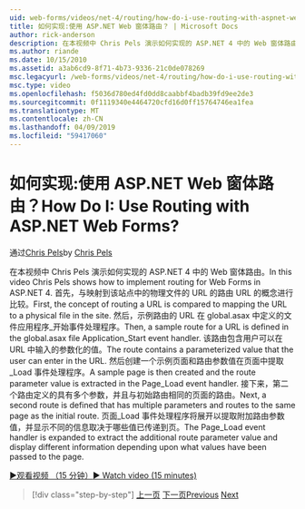 ```yaml
---
uid: web-forms/videos/net-4/routing/how-do-i-use-routing-with-aspnet-web-forms
title: 如何实现:使用 ASP.NET Web 窗体路由？ | Microsoft Docs
author: rick-anderson
description: 在本视频中 Chris Pels 演示如何实现的 ASP.NET 4 中的 Web 窗体路由。 首先，路由 URL 的概念进行比较的 URL 映射到 p...
ms.author: riande
ms.date: 10/15/2010
ms.assetid: a3ab6cd9-8f71-4b73-9336-21c0de078269
msc.legacyurl: /web-forms/videos/net-4/routing/how-do-i-use-routing-with-aspnet-web-forms
msc.type: video
ms.openlocfilehash: f5036d780ed4fd0dd8caabbf4badb39fd9ee2de3
ms.sourcegitcommit: 0f1119340e4464720cfd16d0ff15764746ea1fea
ms.translationtype: MT
ms.contentlocale: zh-CN
ms.lasthandoff: 04/09/2019
ms.locfileid: "59417060"
---
```

# <a name="how-do-i-use-routing-with-aspnet-web-forms"></a><span data-ttu-id="08265-105">如何实现:使用 ASP.NET Web 窗体路由？</span><span class="sxs-lookup"><span data-stu-id="08265-105">How Do I: Use Routing with ASP.NET Web Forms?</span></span>

<span data-ttu-id="08265-106">通过[Chris Pels](https://twitter.com/chrispels)</span><span class="sxs-lookup"><span data-stu-id="08265-106">by [Chris Pels](https://twitter.com/chrispels)</span></span>

<span data-ttu-id="08265-107">在本视频中 Chris Pels 演示如何实现的 ASP.NET 4 中的 Web 窗体路由。</span><span class="sxs-lookup"><span data-stu-id="08265-107">In this video Chris Pels shows how to implement routing for Web Forms in ASP.NET 4.</span></span> <span data-ttu-id="08265-108">首先，与映射到该站点中的物理文件的 URL 的路由 URL 的概念进行比较。</span><span class="sxs-lookup"><span data-stu-id="08265-108">First, the concept of routing a URL is compared to mapping the URL to a physical file in the site.</span></span> <span data-ttu-id="08265-109">然后，示例路由的 URL 在 global.asax 中定义的文件应用程序\_开始事件处理程序。</span><span class="sxs-lookup"><span data-stu-id="08265-109">Then, a sample route for a URL is defined in the global.asax file Application\_Start event handler.</span></span> <span data-ttu-id="08265-110">该路由包含用户可以在 URL 中输入的参数化的值。</span><span class="sxs-lookup"><span data-stu-id="08265-110">The route contains a parameterized value that the user can enter in the URL.</span></span> <span data-ttu-id="08265-111">然后创建一个示例页面和路由参数值在页面中提取\_Load 事件处理程序。</span><span class="sxs-lookup"><span data-stu-id="08265-111">A sample page is then created and the route parameter value is extracted in the Page\_Load event handler.</span></span> <span data-ttu-id="08265-112">接下来，第二个路由定义的具有多个参数，并且与初始路由相同的页面的路由。</span><span class="sxs-lookup"><span data-stu-id="08265-112">Next, a second route is defined that has multiple parameters and routes to the same page as the initial route.</span></span> <span data-ttu-id="08265-113">页面\_Load 事件处理程序将展开以提取附加路由参数值，并显示不同的信息取决于哪些值已传递到页。</span><span class="sxs-lookup"><span data-stu-id="08265-113">The Page\_Load event handler is expanded to extract the additional route parameter value and display different information depending upon what values have been passed to the page.</span></span>

[<span data-ttu-id="08265-114">&#9654;观看视频 （15 分钟）</span><span class="sxs-lookup"><span data-stu-id="08265-114">&#9654; Watch video (15 minutes)</span></span>](https://channel9.msdn.com/Blogs/ASP-NET-Site-Videos/how-do-i-use-routing-with-aspnet-web-forms)

> [!div class="step-by-step"]
> <span data-ttu-id="08265-115">[上一页](aspnet-4-quick-hit-outbound-webforms-routing.md)
> [下一页](how-do-i-work-with-urls-in-aspnet-routing.md)</span><span class="sxs-lookup"><span data-stu-id="08265-115">[Previous](aspnet-4-quick-hit-outbound-webforms-routing.md)
[Next](how-do-i-work-with-urls-in-aspnet-routing.md)</span></span>
